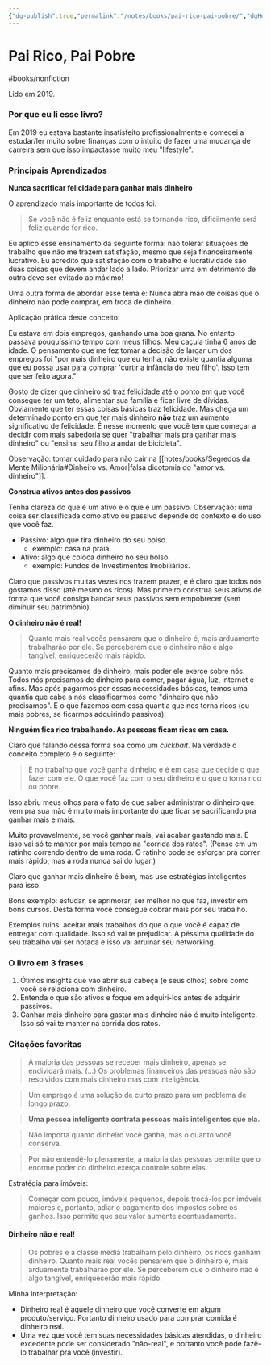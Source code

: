 ```yaml
---
{"dg-publish":true,"permalink":"/notes/books/pai-rico-pai-pobre/","dgHomeLink":true,"dgPassFrontmatter":false,"dgShowBacklinks":true,"dgShowLocalGraph":false}
---
```



# Pai Rico, Pai Pobre

#books/nonfiction 
 
Lido em 2019.

### Por que eu li esse livro?

Em 2019 eu estava bastante insatisfeito profissionalmente e comecei a estudar/ler muito sobre finanças com o intuito de fazer uma mudança de carreira sem que isso impactasse muito meu "lifestyle".

### Principais Aprendizados

**Nunca sacrificar felicidade para ganhar mais dinheiro**

O aprendizado mais importante de todos foi:

> Se você não é feliz enquanto está se tornando rico, dificilmente será feliz quando for rico.

Eu aplico esse ensinamento da seguinte forma: não tolerar situações de trabalho que não me trazem satisfação, mesmo que seja financeiramente lucrativo. Eu acredito que satisfação com o trabalho e lucratividade são duas coisas que devem andar lado a lado. Priorizar uma em detrimento de outra deve ser evitado ao máximo!

Uma outra forma de abordar esse tema é: Nunca abra mão de coisas que o dinheiro não pode comprar, em troca de dinheiro.

Aplicação prática deste conceito:

Eu estava em dois empregos, ganhando uma boa grana. No entanto passava pouquíssimo tempo com meus filhos. Meu caçula tinha 6 anos de idade. O pensamento que me fez tomar a decisão de largar um dos empregos foi "por mais dinheiro que eu tenha, não existe quantia alguma que eu possa usar para comprar 'curtir a infância do meu filho'. Isso tem que ser feito agora."

Gosto de dizer que dinheiro só traz felicidade até o ponto em que você consegue ter um teto, alimentar sua família e ficar livre de dívidas. Obviamente que ter essas coisas básicas traz felicidade. Mas chega um determinado ponto em que ter mais dinheiro **não** traz um aumento significativo de felicidade. É nesse momento que você tem que começar a decidir com mais sabedoria se quer "trabalhar mais pra ganhar mais dinheiro" ou "ensinar seu filho a andar de bicicleta".

Observação: tomar cuidado para não cair na [[notes/books/Segredos da Mente Milionária#Dinheiro vs. Amor|falsa dicotomia do "amor vs. dinheiro"]].

**Construa ativos antes dos passivos**

Tenha clareza do que é um ativo e o que é um passivo. Observação: uma coisa ser classificada como ativo ou passivo depende do contexto e do uso que você faz.

- Passivo: algo que tira dinheiro do seu bolso.
    - exemplo: casa na praia.
- Ativo: algo que coloca dinheiro no seu bolso.
    - exemplo: Fundos de Investimentos Imobiliários.

Claro que passivos muitas vezes nos trazem prazer, e é claro que todos nós gostamos disso (até mesmo os ricos). Mas primeiro construa seus ativos de forma que você consiga bancar seus passivos sem empobrecer (sem diminuir seu patrimônio).

**O dinheiro não é real!**

> Quanto mais real vocês pensarem que o dinheiro é, mais arduamente trabalharão por ele. Se perceberem que o dinheiro não é algo tangível, enriquecerão mais rápido.

Quanto mais precisamos de dinheiro, mais poder ele exerce sobre nós. Todos nós precisamos de dinheiro para comer, pagar água, luz, internet e afins. Mas após pagarmos por essas necessidades básicas, temos uma quantia que cabe a nós classificarmos como "dinheiro que não precisamos". É o que fazemos com essa quantia que nos torna ricos (ou mais pobres, se ficarmos adquirindo passivos).


**Ninguém fica rico trabalhando. As pessoas ficam ricas em casa.**

Claro que falando dessa forma soa como um *clickbait*. Na verdade o conceito completo é o seguinte:

> É no trabalho que você ganha dinheiro e é em casa que decide o que fazer com ele. O que você faz com o seu dinheiro é o que o torna rico ou pobre.

Isso abriu meus olhos para o fato de que saber administrar o dinheiro que vem pra sua mão é muito mais importante do que ficar se sacrificando pra ganhar mais e mais.

Muito provavelmente, se você ganhar mais, vai acabar gastando mais. E isso vai só te manter por mais tempo na "corrida dos ratos". (Pense em um ratinho correndo dentro de uma roda. O ratinho pode se esforçar pra correr mais rápido, mas a roda nunca sai do lugar.)

Claro que ganhar mais dinheiro é bom, mas use estratégias inteligentes para isso.

Bons exemplo: estudar, se aprimorar, ser melhor no que faz, investir em bons cursos. Desta forma você consegue cobrar mais por seu trabalho.

Exemplos ruins: aceitar mais trabalhos do que o que você é capaz de entregar com qualidade. Isso só vai te prejudicar. A péssima qualidade do seu trabalho vai ser notada e isso vai arruinar seu networking.


### O livro em 3 frases

1. Ótimos insights que vão abrir sua cabeça (e seus olhos) sobre como você se relaciona com dinheiro.
2. Entenda o que são ativos e foque em adquiri-los antes de adquirir passivos.
3. Ganhar mais dinheiro para gastar mais dinheiro não é muito inteligente. Isso só vai te manter na corrida dos ratos.

### Citações favoritas

> A maioria das pessoas se receber mais dinheiro, apenas se endividará mais. (...) Os problemas financeiros das pessoas não são resolvidos com mais dinheiro mas com inteligência.

> Um emprego é uma solução de curto prazo para um problema de longo prazo.

> **Uma pessoa inteligente contrata pessoas mais inteligentes que ela.**

> Não importa quanto dinheiro você ganha, mas o quanto você conserva.

> Por não entendê-lo plenamente, a maioria das pessoas permite que o enorme poder do dinheiro exerça controle sobre elas.

Estratégia para imóveis:

> Começar com pouco, imóveis pequenos, depois trocá-los por imóveis maiores e, portanto, adiar o pagamento dos impostos sobre os ganhos. Isso permite que seu valor aumente acentuadamente.

#### Dinheiro não é real!

> Os pobres e a classe média trabalham pelo dinheiro, os ricos ganham dinheiro. Quanto mais real vocês pensarem que o dinheiro é, mais arduamente trabalharão por ele. Se perceberem que o dinheiro não é algo tangível, enriquecerão mais rápido.

Minha interpretação:

- Dinheiro real é aquele dinheiro que você converte em algum produto/serviço. Portanto dinheiro usado para comprar comida é dinheiro real.
- Uma vez que você tem suas necessidades básicas atendidas, o dinheiro excedente pode ser considerado "não-real", e portanto você pode fazê-lo trabalhar pra você (investir).

